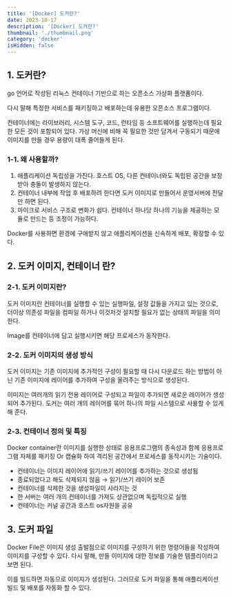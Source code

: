 ```yaml
---
title: '[Docker] 도커란?'
date: 2023-10-17
description: '[Docker] 도커란?'
thumbnail: './thumbnail.png'
category: 'docker'
isHidden: false
---
```


## 1. 도커란?

go 언어로 작성된 리눅스 컨테이너 기반으로 하는 오픈소스 가상화 플랫폼이다.

다시 말해 특정한 서비스를 패키징하고 배포하는데 유용한 오픈소스 프로그램이다.

컨테이너에는 라이브러리, 시스템 도구, 코드, 런타임 등 소프트웨어를 실행하는데 필요한 모든 것이 포함되어 있다. 가상 머신에 비해 꼭 필요한 것만 담겨서 구동되기 때문에 이미지를 만들 경우 용량이 대폭 줄어들게 된다.

### 1-1. 왜 사용할까?

1. 애플리케이션 독립성을 가진다. 호스트 OS, 다른 컨테이너와도 독립된 공간을 보장받아 충돌이 발생하지 않는다.
2. 컨테이너 내부에 작업 후 배포하려 한다면 도커 이미지로 만들어서 운영서버에 전달만 하면 된다.
3. 마이크로 서비스 구조로 변화가 쉽다. 컨테이너 하나당 하나의 기능을 제공하는 모듈로 만드는 등 조정이 가능하다.

Docker를 사용하면 환경에 구애받지 않고 애플리케이션을 신속하게 배포, 확장할 수 있다.

## 2. 도커 이미지, 컨테이너 란?

### 2-1. 도커 이미지란?

도커 이미지란 컨테이너를 실행할 수 있는 실행파일, 설정 값들을 가지고 있는 것으로, 더이상 의존성 파일을 컴파일 하거나 이것저것 설치할 필요가 없는 상태의 파일을 의미한다.

Image를 컨테이너에 담고 실행시키면 해당 프로세스가 동작한다.

### 2-2. 도커 이미지의 생성 방식

도커 이미지는 기존 이미지에 추가적인 구성이 필요할 때 다시 다운로드 하는 방법이 아닌 기존 이미지에 레이어를 추가하여 구성을 올려주는 방식으로 생성된다.

이미지는 여러개의 읽기 전용 레이어로 구성되고 파일이 추가되면 새로운 레이어가 생성되어 추가된다. 도커는 여러 개의 레이어를 묶어 하나의 파일 시스템으로 사용할 수 있게 해 준다.

### 2-3. 컨테이너 정의 및 특징

Docker container란 이미지를 실행한 상태로 응용프로그램의 종속성과 함께 응용프로그램 자체를 패키징 Or 캡슐화 하여 격리된 공간에서 프로세스를 동작시키는 기술이다.

- 컨테이너는 이미지 레이어에 읽기/쓰기 레이어를 추가하는 것으로 생성됨
- 종료되었다고 해도 삭제되지 않음 → 읽기/쓰기 레이어 보존
- 컨테이너를 삭제한 것을 생성파일이 사라지는 것
- 한 서버는 여러 개의 컨테이너를 가져도 상관없으며 독립적으로 실행
- 컨테이너는 커널 공간과 호스트 os자원을 공유

## 3. 도커 파일

Docker File은 이미지 생성 출발점으로 이미지를 구성하기 위한 명령어들을 작성하여 이미지를 구성할 수 있다. 다시 말해, 만들 이미지에 대한 정보를 기술한 템플리이라고 보면 된다.

이를 빌드하면 자동으로 이미지가 생성된다. 그러므로 도커 파일을 통해 애플리케이션 빌드 및 배포를 자동화 할 수 있다.
